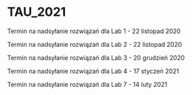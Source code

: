 # TAU_2021
Termin na nadsyłanie rozwiązań dla Lab 1 - 22 listopad 2020


Termin na nadsyłanie rozwiązań dla Lab 2 - 22 listopad 2020


Termin na nadsyłanie rozwiązań dla Lab 3 - 20 grudzień 2020


Termin na nadsyłanie rozwiązań dla Lab 4 - 17 styczeń 2021


Termin na nadsyłanie rozwiązań dla Lab 7 - 14 luty 2021
